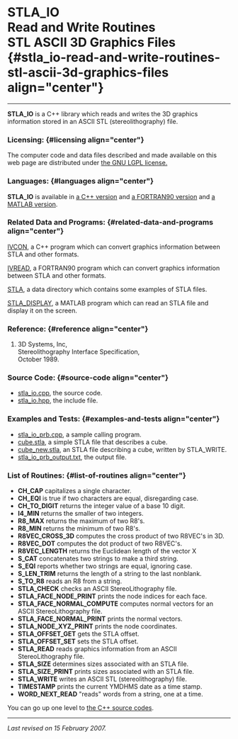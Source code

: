 STLA\_IO\
Read and Write Routines\
STL ASCII 3D Graphics Files {#stla_io-read-and-write-routines-stl-ascii-3d-graphics-files align="center"}
===========================

------------------------------------------------------------------------

**STLA\_IO** is a C++ library which reads and writes the 3D graphics
information stored in an ASCII STL (stereolithography) file.

### Licensing: {#licensing align="center"}

The computer code and data files described and made available on this
web page are distributed under [the GNU LGPL
license.](../../txt/gnu_lgpl.txt)

### Languages: {#languages align="center"}

**STLA\_IO** is available in [a C++
version](../../master/stla_io/stla_io.md) and [a FORTRAN90
version](../../f_src/stla_io/stla_io.md) and [a MATLAB
version](../../m_src/stla_io/stla_io.md).

### Related Data and Programs: {#related-data-and-programs align="center"}

[IVCON](../../master/ivcon/ivcon.md), a C++ program which can convert
graphics information between STLA and other formats.

[IVREAD](../../f_src/ivread/ivread.md), a FORTRAN90 program which can
convert graphics information between STLA and other formats.

[STLA](../../data/stla/stla.md), a data directory which contains some
examples of STLA files.

[STLA\_DISPLAY](../../m_src/stla_display/stla_display.md), a MATLAB
program which can read an STLA file and display it on the screen.

### Reference: {#reference align="center"}

1.  3D Systems, Inc,\
    Stereolithography Interface Specification,\
    October 1989.

### Source Code: {#source-code align="center"}

-   [stla\_io.cpp](stla_io.cpp), the source code.
-   [stla\_io.hpp](stla_io.hpp), the include file.

### Examples and Tests: {#examples-and-tests align="center"}

-   [stla\_io\_prb.cpp](stla_io_prb.cpp), a sample calling program.
-   [cube.stla](../../data/stla/cube.stla), a simple STLA file that
    describes a cube.
-   [cube\_new.stla](cube_new.stla), an STLA file describing a cube,
    written by STLA\_WRITE.
-   [stla\_io\_prb\_output.txt](stla_io_prb_output.txt), the output
    file.

### List of Routines: {#list-of-routines align="center"}

-   **CH\_CAP** capitalizes a single character.
-   **CH\_EQI** is true if two characters are equal, disregarding case.
-   **CH\_TO\_DIGIT** returns the integer value of a base 10 digit.
-   **I4\_MIN** returns the smaller of two integers.
-   **R8\_MAX** returns the maximum of two R8's.
-   **R8\_MIN** returns the minimum of two R8's.
-   **R8VEC\_CROSS\_3D** computes the cross product of two R8VEC's in
    3D.
-   **R8VEC\_DOT** computes the dot product of two R8VEC's.
-   **R8VEC\_LENGTH** returns the Euclidean length of the vector X
-   **S\_CAT** concatenates two strings to make a third string.
-   **S\_EQI** reports whether two strings are equal, ignoring case.
-   **S\_LEN\_TRIM** returns the length of a string to the last
    nonblank.
-   **S\_TO\_R8** reads an R8 from a string.
-   **STLA\_CHECK** checks an ASCII StereoLithography file.
-   **STLA\_FACE\_NODE\_PRINT** prints the node indices for each face.
-   **STLA\_FACE\_NORMAL\_COMPUTE** computes normal vectors for an ASCII
    StereoLithography file.
-   **STLA\_FACE\_NORMAL\_PRINT** prints the normal vectors.
-   **STLA\_NODE\_XYZ\_PRINT** prints the node coordinates.
-   **STLA\_OFFSET\_GET** gets the STLA offset.
-   **STLA\_OFFSET\_SET** sets the STLA offset.
-   **STLA\_READ** reads graphics information from an ASCII
    StereoLithography file.
-   **STLA\_SIZE** determines sizes associated with an STLA file.
-   **STLA\_SIZE\_PRINT** prints sizes associated with an STLA file.
-   **STLA\_WRITE** writes an ASCII STL (stereolithography) file.
-   **TIMESTAMP** prints the current YMDHMS date as a time stamp.
-   **WORD\_NEXT\_READ** "reads" words from a string, one at a time.

You can go up one level to [the C++ source codes](../cpp_src.md).

------------------------------------------------------------------------

*Last revised on 15 February 2007.*
